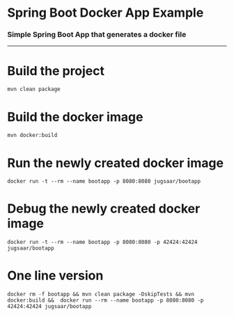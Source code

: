 # Spring Boot Docker App Example
### Simple Spring Boot App that generates a docker file  

* * *  

# Build the project
```
mvn clean package
```

# Build the docker image
```
mvn docker:build
```

# Run the newly created docker image
``` 
docker run -t --rm --name bootapp -p 8080:8080 jugsaar/bootapp
```

# Debug the newly created docker image
```   
docker run -t --rm --name bootapp -p 8080:8080 -p 42424:42424 jugsaar/bootapp
```

# One line version
```
docker rm -f bootapp && mvn clean package -DskipTests && mvn docker:build &&  docker run --rm --name bootapp -p 8080:8080 -p 42424:42424 jugsaar/bootapp
```